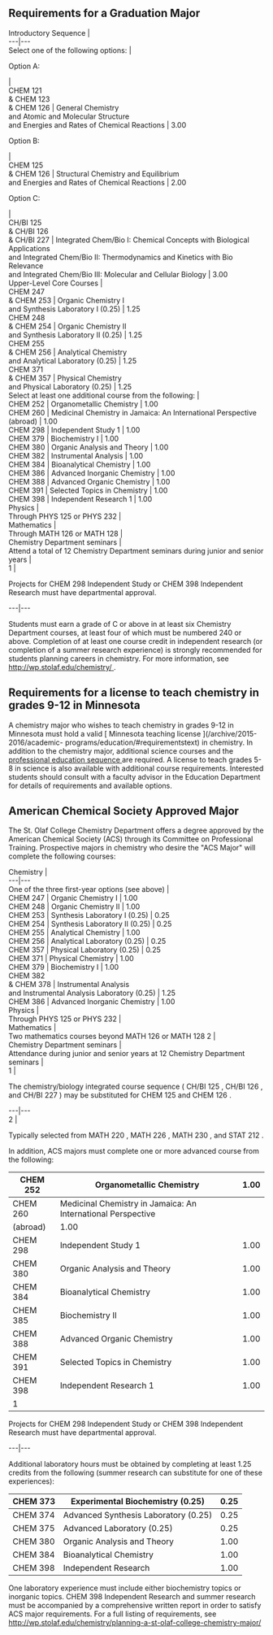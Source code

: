 ##  Requirements for a Graduation Major

Introductory Sequence  |  
---|---  
Select one of the following options:  |  
  
Option A:

|  
CHEM 121  
& CHEM 123  
& CHEM 126  |  General Chemistry  
and Atomic and Molecular Structure  
and Energies and Rates of Chemical Reactions  |  3.00  
  
Option B:

|  
CHEM 125  
& CHEM 126  |  Structural Chemistry and Equilibrium  
and Energies and Rates of Chemical Reactions  |  2.00  
  
Option C:

|  
CH/BI 125  
& CH/BI 126  
& CH/BI 227  |  Integrated Chem/Bio I: Chemical Concepts with Biological
Applications  
and Integrated Chem/Bio II: Thermodynamics and Kinetics with Bio Relevance  
and Integrated Chem/Bio III: Molecular and Cellular Biology  |  3.00  
Upper-Level Core Courses  |  
CHEM 247  
& CHEM 253  |  Organic Chemistry I  
and Synthesis Laboratory I (0.25)  |  1.25  
CHEM 248  
& CHEM 254  |  Organic Chemistry II  
and Synthesis Laboratory II (0.25)  |  1.25  
CHEM 255  
& CHEM 256  |  Analytical Chemistry  
and Analytical Laboratory (0.25)  |  1.25  
CHEM 371  
& CHEM 357  |  Physical Chemistry  
and Physical Laboratory (0.25)  |  1.25  
Select at least one additional course from the following:  |  
CHEM 252  |  Organometallic Chemistry  |  1.00  
CHEM 260  |  Medicinal Chemistry in Jamaica: An International Perspective
(abroad)  |  1.00  
CHEM 298  |  Independent Study  1  |  1.00  
CHEM 379  |  Biochemistry I  |  1.00  
CHEM 380  |  Organic Analysis and Theory  |  1.00  
CHEM 382  |  Instrumental Analysis  |  1.00  
CHEM 384  |  Bioanalytical Chemistry  |  1.00  
CHEM 386  |  Advanced Inorganic Chemistry  |  1.00  
CHEM 388  |  Advanced Organic Chemistry  |  1.00  
CHEM 391  |  Selected Topics in Chemistry  |  1.00  
CHEM 398  |  Independent Research  1  |  1.00  
Physics  |  
Through PHYS 125 or PHYS 232  |  
Mathematics  |  
Through MATH 126 or MATH 128  |  
Chemistry Department seminars  |  
Attend a total of 12 Chemistry Department seminars during junior and senior
years  |  
1  |

Projects for  CHEM 298 Independent Study  or  CHEM 398 Independent Research
must have departmental approval.  
  
---|---  
  
Students must earn a grade of C or above in at least six Chemistry Department
courses, at least four of which must be numbered 240 or above. Completion of
at least one course credit in independent research (or completion of a summer
research experience) is strongly recommended for students planning careers in
chemistry. For more information, see [ http://wp.stolaf.edu/chemistry/
](http://wp.stolaf.edu/chemistry/) .

##  Requirements for a license to teach chemistry in grades 9-12 in Minnesota

A chemistry major who wishes to teach chemistry in grades 9-12 in Minnesota
must hold a valid [ Minnesota teaching license ](/archive/2015-2016/academic-
programs/education/#requirementstext) in chemistry. In addition to the
chemistry major, additional science courses and the [ professional education
sequence ](/archive/2015-2016/academic-programs/education/#text) are required.
A license to teach grades 5-8 in science is also available with additional
course requirements. Interested students should consult with a faculty advisor
in the Education Department for details of requirements and available options.

##  American Chemical Society Approved Major

The St. Olaf College Chemistry Department offers a degree approved by the
American Chemical Society (ACS) through its Committee on Professional
Training. Prospective majors in chemistry who desire the "ACS Major" will
complete the following courses:

Chemistry  |  
---|---  
One of the three first-year options (see above)  |  
CHEM 247  |  Organic Chemistry I  |  1.00  
CHEM 248  |  Organic Chemistry II  |  1.00  
CHEM 253  |  Synthesis Laboratory I (0.25)  |  0.25  
CHEM 254  |  Synthesis Laboratory II (0.25)  |  0.25  
CHEM 255  |  Analytical Chemistry  |  1.00  
CHEM 256  |  Analytical Laboratory (0.25)  |  0.25  
CHEM 357  |  Physical Laboratory (0.25)  |  0.25  
CHEM 371  |  Physical Chemistry  |  1.00  
CHEM 379  |  Biochemistry I  |  1.00  
CHEM 382  
& CHEM 378  |  Instrumental Analysis  
and Instrumental Analysis Laboratory (0.25)  |  1.25  
CHEM 386  |  Advanced Inorganic Chemistry  |  1.00  
Physics  |  
Through PHYS 125 or PHYS 232  |  
Mathematics  |  
Two mathematics courses beyond MATH 126 or MATH 128  2  |  
Chemistry Department seminars  |  
Attendance during junior and senior years at 12 Chemistry Department seminars
|  
1  |

The chemistry/biology integrated course sequence (  CH/BI 125  ,  CH/BI 126  ,
and  CH/BI 227  ) may be substituted for  CHEM 125  and  CHEM 126  .  
  
---|---  
2  |

Typically selected from  MATH 220  ,  MATH 226  ,  MATH 230  , and  STAT 212
.  
  
In addition, ACS majors must complete one or more advanced course from the
following:

CHEM 252  |  Organometallic Chemistry  |  1.00  
---|---|---  
CHEM 260  |  Medicinal Chemistry in Jamaica: An International Perspective
(abroad)  |  1.00  
CHEM 298  |  Independent Study  1  |  1.00  
CHEM 380  |  Organic Analysis and Theory  |  1.00  
CHEM 384  |  Bioanalytical Chemistry  |  1.00  
CHEM 385  |  Biochemistry II  |  1.00  
CHEM 388  |  Advanced Organic Chemistry  |  1.00  
CHEM 391  |  Selected Topics in Chemistry  |  1.00  
CHEM 398  |  Independent Research  1  |  1.00  
1  |

Projects for  CHEM 298 Independent Study  or  CHEM 398 Independent Research
must have departmental approval.  
  
---|---  
  
Additional laboratory hours must be obtained by completing at least 1.25
credits from the following (summer research can substitute for one of these
experiences):

CHEM 373  |  Experimental Biochemistry (0.25)  |  0.25  
---|---|---  
CHEM 374  |  Advanced Synthesis Laboratory (0.25)  |  0.25  
CHEM 375  |  Advanced Laboratory (0.25)  |  0.25  
CHEM 380  |  Organic Analysis and Theory  |  1.00  
CHEM 384  |  Bioanalytical Chemistry  |  1.00  
CHEM 398  |  Independent Research  |  1.00  
  
One laboratory experience must include either biochemistry topics or inorganic
topics.  CHEM 398 Independent Research  and summer research must be
accompanied by a comprehensive written report in order to satisfy ACS major
requirements. For a full listing of requirements, see [
http://wp.stolaf.edu/chemistry/planning-a-st-olaf-college-chemistry-major/
](http://wp.stolaf.edu/chemistry/planning-a-st-olaf-college-chemistry-major/)

